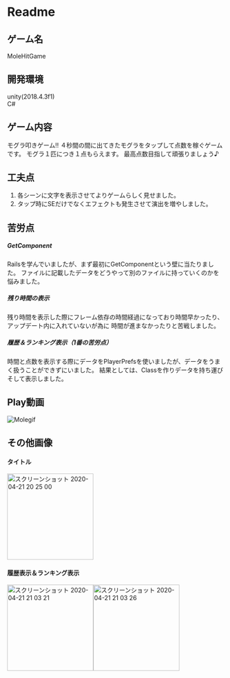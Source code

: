 # Readme

## ゲーム名
MoleHitGame

## 開発環境
unity(2018.4.3f1)  
C#

## ゲーム内容
モグラ叩きゲーム!!
４秒間の間に出てきたモグラをタップして点数を稼ぐゲームです。
モグラ１匹につき１点もらえます。
最高点数目指して頑張りましょう♪

## 工夫点
1. 各シーンに文字を表示させてよりゲームらしく見せました。
1. タップ時にSEだけでなくエフェクトも発生させて演出を増やしました。

## 苦労点
##### GetComponent
Railsを学んでいましたが、まず最初にGetComponentという壁に当たりました。
ファイルに記載したデータをどうやって別のファイルに持っていくのかを悩みました。

##### 残り時間の表示
残り時間を表示した際にフレーム依存の時間経過になっており時間早かったり、アップデート内に入れていないが為に
時間が進まなかったりと苦戦しました。

##### 履歴＆ランキング表示（1番の苦労点）
時間と点数を表示する際にデータをPlayerPrefsを使いましたが、データをうまく扱うことができずにいました。
結果としては、Classを作りデータを持ち運びそして表示しました。

## Play動画
![Molegif](https://user-images.githubusercontent.com/56381794/79887796-6a9d1000-8436-11ea-9a2d-1544a9a83389.gif)

## その他画像
#### タイトル
<img width="200" height="２00" alt="スクリーンショット 2020-04-21 20 25 00" src="https://user-images.githubusercontent.com/56381794/79883203-97e5c000-842e-11ea-9445-a5bdc8f2a08e.png">

#### 履歴表示＆ランキング表示

<img width="200" height="200" alt="スクリーンショット 2020-04-21 21 03 21" src="https://user-images.githubusercontent.com/56381794/79883509-f612a300-842e-11ea-9f98-54d6b85d65b3.png"><img width="200" height="200" alt="スクリーンショット 2020-04-21 21 03 26" src="https://user-images.githubusercontent.com/56381794/79883519-f9a62a00-842e-11ea-9d1b-bfb5f75297ba.png">
